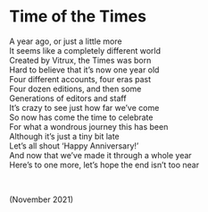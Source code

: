 # Time of the Times
<!-- #QUARK live! -->

A year ago, or just a little more  
It seems like a completely different world  
Created by Vitrux, the Times was born  
Hard to believe that it’s now one year old  
Four different accounts, four eras past  
Four dozen editions, and then some  
Generations of editors and staff  
It’s crazy to see just how far we’ve come  
So now has come the time to celebrate  
For what a wondrous journey this has been  
Although it’s just a tiny bit late  
Let’s all shout ‘Happy Anniversary!’  
And now that we’ve made it through a whole year  
Here’s to one more, let’s hope the end isn’t too near


<br>


(November 2021)

<!-- #QUARK
EXPORT: poetry/time-of-the-times
STYLE: poetry
INDEX: poetry
YEAR: 21
DEC: 11
-->
